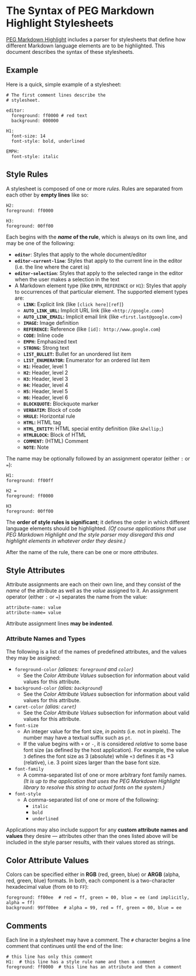 
The Syntax of PEG Markdown Highlight Stylesheets
================================================

[PEG Markdown Highlight][pmh] includes a parser for stylesheets that define how different Markdown language elements are to be highlighted. This document describes the syntax of these stylesheets.

[pmh]: http://hasseg.org/peg-markdown-highlight/


Example
-------

Here is a quick, simple example of a stylesheet:

    # The first comment lines describe the
    # stylesheet.
    
    editor:
      foreground: ff0000 # red text
      background: 000000
    
    H1:
      font-size: 14
      font-style: bold, underlined
    
    EMPH:
      font-style: italic


Style Rules
-----------

A stylesheet is composed of one or more *rules*. Rules are separated from each other by **empty lines** like so:

    H2:
    foreground: ff0000
    
    H3:
    foreground: 00ff00

Each begins with the ***name* of the rule**, which is always on its own line, and may be one of the following:

- **`editor`**: Styles that apply to the whole document/editor
- **`editor-current-line`**: Styles that apply to the current line in the editor (i.e. the line where the caret is)
- **`editor-selection`**: Styles that apply to the selected range in the editor when the user makes a selection in the text
- A Markdown element type (like `EMPH`, `REFERENCE` or `H1`): Styles that apply to occurrences of that particular element. The supported element types are:
    - **`LINK`:** Explicit link (like `[click here][ref]`)
    - **`AUTO_LINK_URL`:** Implicit URL link (like `<http://google.com>`)
    - **`AUTO_LINK_EMAIL`:** Implicit email link (like `<first.last@google.com>`)
    - **`IMAGE`:** Image definition
    - **`REFERENCE`:** Reference (like `[id]: http://www.google.com`)
    - **`CODE`:** Inline code
    - **`EMPH`:** Emphasized text
    - **`STRONG`:** Strong text
    - **`LIST_BULLET`:** Bullet for an unordered list item
    - **`LIST_ENUMERATOR`:** Enumerator for an ordered list item
    - **`H1`:** Header, level 1
    - **`H2`:** Header, level 2
    - **`H3`:** Header, level 3
    - **`H4`:** Header, level 4
    - **`H5`:** Header, level 5
    - **`H6`:** Header, level 6
    - **`BLOCKQUOTE`:** Blockquote marker
    - **`VERBATIM`:** Block of code
    - **`HRULE`:** Horizontal rule
    - **`HTML`:** HTML tag
    - **`HTML_ENTITY`:** HTML special entity definition (like `&hellip;`)
    - **`HTMLBLOCK`:** Block of HTML
    - **`COMMENT`:** (HTML) Comment
    - **`NOTE`:** Note

The name may be optionally followed by an assignment operator (either `:` or `=`):

    H1:
    foreground: ff00ff
    
    H2 =
    foreground: ff0000
    
    H3
    foreground: 00ff00

The **order of style rules is significant**; it defines the order in which different language elements should be highlighted. *(Of course applications that use PEG Markdown Highlight and the style parser may disregard this and highlight elements in whatever order they desire.)*

After the name of the rule, there can be one or more *attributes*.


Style Attributes
----------------

Attribute assignments are each on their own line, and they consist of the *name* of the attribute as well as the *value* assigned to it. An assignment operator (either `:` or `=`) separates the name from the value:

    attribute-name: value
    attribute-name= value

Attribute assignment lines **may be indented**.

### Attribute Names and Types

The following is a list of the names of predefined attributes, and the values they may be assigned:

- `foreground-color` *(aliases: `foreground` and `color`)*
    - See the *Color Attribute Values* subsection for information about valid values for this attribute.
- `background-color` *(alias: `background`)*
    - See the *Color Attribute Values* subsection for information about valid values for this attribute.
- `caret-color` *(alias: `caret`)*
    - See the *Color Attribute Values* subsection for information about valid values for this attribute.
- `font-size`
    - An integer value for the font size, *in points* (i.e. not in pixels). The number may have a textual suffix such as `pt`.
    - If the value begins with `+` or `-`, it is considered *relative* to some base font size (as defined by the host application). For example, the value `3` defines the font size as 3 (absolute) while `+3` defines it as +3 (relative), i.e. 3 point sizes larger than the base font size.
- `font-family`
    - A comma-separated list of one or more arbitrary font family names. *(It is up to the application that uses the PEG Markdown Highlight library to resolve this string to actual fonts on the system.)*
- `font-style`
    - A comma-separated list of one or more of the following:
        - `italic`
        - `bold`
        - `underlined`

Applications may also include support for any **custom attribute names and values** they desire &mdash; attributes other than the ones listed above will be included in the style parser results, with their values stored as strings.


## Color Attribute Values

Colors can be specified either in **RGB** (red, green, blue) or **ARGB** (alpha, red, green, blue) formats. In both, each component is a two-character hexadecimal value (from `00` to `FF`):

    foreground: ff00ee  # red = ff, green = 00, blue = ee (and implicitly, alpha = ff)
    background: 99ff00ee  # alpha = 99, red = ff, green = 00, blue = ee


Comments
--------

Each line in a stylesheet may have a comment. The `#` character begins a line comment that continues until the end of the line:

    # this line has only this comment
    H1:  # this line has a style rule name and then a comment
    foreground: ff0000  # this line has an attribute and then a comment









